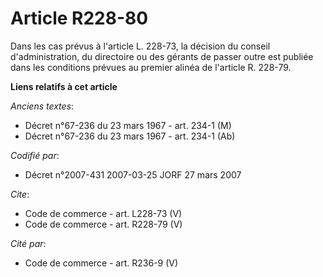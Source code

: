 # Article R228-80

Dans les cas prévus à l'article L. 228-73, la décision du conseil d'administration, du directoire ou des gérants de passer
outre est publiée dans les conditions prévues au premier alinéa de l'article R. 228-79.

**Liens relatifs à cet article**

_Anciens textes_:

  - Décret n°67-236 du 23 mars 1967 - art. 234-1 (M)
  - Décret n°67-236 du 23 mars 1967 - art. 234-1 (Ab)

_Codifié par_:

  - Décret n°2007-431 2007-03-25 JORF 27 mars 2007

_Cite_:

  - Code de commerce - art. L228-73 (V)
  - Code de commerce - art. R228-79 (V)

_Cité par_:

  - Code de commerce - art. R236-9 (V)
